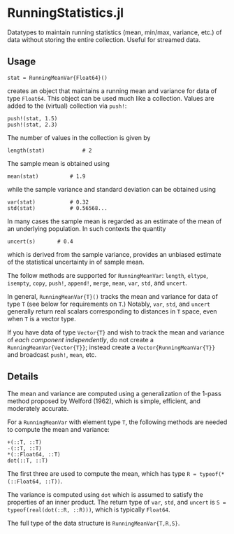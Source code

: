 # RunningStatistics.jl

Datatypes to maintain running statistics (mean, min/max, variance, etc.) of data without storing the entire collection. Useful for streamed data.

## Usage

```
stat = RunningMeanVar{Float64}()
```
creates an object that maintains a running mean and variance for data of type `Float64`.  This object can be used much like a collection. Values are added to the (virtual) collection via `push!`:
```
push!(stat, 1.5)
push!(stat, 2.3)
```
The number of values in the collection is given by
```
length(stat)			# 2
```
The sample mean is obtained using
```
mean(stat)			# 1.9
```
while the sample variance and standard deviation can be obtained using
```
var(stat)			# 0.32
std(stat)			# 0.56568...
```
In many cases the sample mean is regarded as an estimate of the mean of an underlying population. In such contexts the quantity
```
uncert(s)		# 0.4
```
which is derived from the sample variance, provides an unbiased estimate of the statistical uncertainty in of sample mean.

The follow methods are supported for `RunningMeanVar`:  `length`, `eltype`, `isempty`, `copy`, `push!`,
`append!`, `merge`, `mean`, `var`, `std`, and `uncert`.


In general, `RunningMeanVar{T}()` tracks the mean and variance for data of type `T` (see below for requirements on `T`.)  Notably, `var`, `std`, and `uncert` generally return real scalars corresponding to distances in `T` space, even when `T` is a vector type.

If you have data of type `Vector{T}` and wish to track the mean and variance of *each component independently*, do not create a `RunningMeanVar{Vector{T}}`; instead create a `Vector{RunningMeanVar{T}}` and broadcast `push!`, `mean`, etc.


## Details

The mean and variance are computed using a generalization of the 1-pass method proposed by Welford (1962), which is simple, efficient, and moderately accurate.

For a `RunningMeanVar` with element type `T`, the following methods are needed to compute the mean and variance:
```
+(::T, ::T)
-(::T, ::T)
*(::Float64, ::T)
dot(::T, ::T)
```


The first three are used to compute the mean, which has type `R = typeof(*(::Float64, ::T))`.

The variance is computed using `dot` which is assumed to satisfy the properties of an inner product. The return type of `var`, `std`, and `uncert` is `S = typeof(real(dot(::R, ::R)))`, which is typically `Float64`.

The full type of the data structure is `RunningMeanVar{T,R,S}`.

